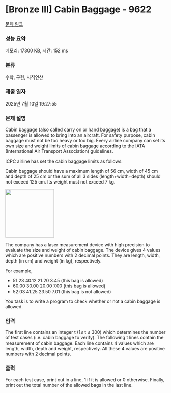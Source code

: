 # [Bronze III] Cabin Baggage - 9622 

[문제 링크](https://www.acmicpc.net/problem/9622) 

### 성능 요약

메모리: 17300 KB, 시간: 152 ms

### 분류

수학, 구현, 사칙연산

### 제출 일자

2025년 7월 10일 19:27:55

### 문제 설명

<p>Cabin baggage (also called carry on or hand baggage) is a bag that a passenger is allowed to bring into an aircraft. For safety purpose, cabin baggage must not be too heavy or too big. Every airline company can set its own size and weight limits of cabin baggage according to the IATA (International Air Transport Association) guidelines. </p>

<p>ICPC airline has set the cabin baggage limits as follows: </p>

<p>Cabin baggage should have a maximum length of 56 cm, width of 45 cm and depth of 25 cm or the sum of all 3 sides (length+width+depth) should not exceed 125 cm. Its weight must not exceed 7 kg. </p>

<p><img alt="" src="https://www.acmicpc.net/upload/images2/cabin.png" style="height:152px; width:153px"></p>

<p>The company has a laser measurement device with high precision to evaluate the size and weight of cabin baggage. The device gives 4 values which are positive numbers with 2 decimal points. They are length, width, depth (in cm) and weight (in kg), respectively. </p>

<p>For example, </p>

<ul>
	<li>51.23 40.12 21.20 3.45 (this bag is allowed) </li>
	<li>60.00 30.00 20.00 7.00 (this bag is allowed) </li>
	<li>52.03 41.25 23.50 7.01 (this bag is not allowed) </li>
</ul>

<p>You task is to write a program to check whether or not a cabin baggage is allowed. </p>

### 입력 

 <p>The first line contains an integer t (1≤ t ≤ 300) which determines the number of test cases (i.e. cabin baggage to verify). The following t lines contain the measurement of cabin baggage. Each line contains 4 values which are length, width, depth and weight, respectively. All these 4 values are positive numbers with 2 decimal points. </p>

### 출력 

 <p>For each test case, print out in a line, 1 if it is allowed or 0 otherwise. Finally, print out the total number of the allowed bags in the last line.</p>

